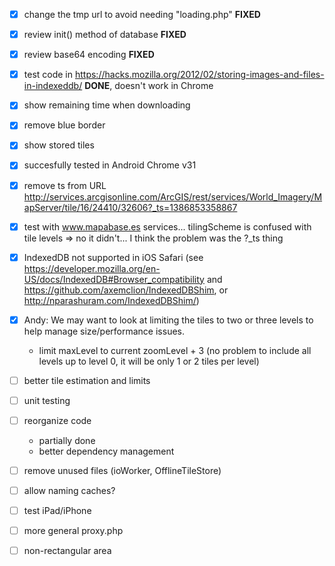 - [x] change the tmp url to avoid needing "loading.php"		**FIXED**
- [x] review init() method of database						**FIXED**
- [x] review base64	encoding								**FIXED**
- [x] test code in https://hacks.mozilla.org/2012/02/storing-images-and-files-in-indexeddb/		**DONE**, doesn't work in Chrome
- [x] show remaining time when downloading
- [x] remove blue border
- [x] show stored tiles
- [x] succesfully tested in Android Chrome v31
- [x] remove ts from URL http://services.arcgisonline.com/ArcGIS/rest/services/World_Imagery/MapServer/tile/16/24410/32606?_ts=1386853358867
- [x] test with www.mapabase.es services... tilingScheme is confused with tile levels => no it didn't... I think the problem was the ?_ts thing
- [x] IndexedDB not supported in iOS Safari (see https://developer.mozilla.org/en-US/docs/IndexedDB#Browser_compatibility and https://github.com/axemclion/IndexedDBShim, or http://nparashuram.com/IndexedDBShim/)
- [x] Andy: We may want to look at limiting the tiles to two or three levels to help manage size/performance issues.
	+ limit maxLevel to current zoomLevel + 3 (no problem to include all levels up to level 0, it will be only 1 or 2 tiles per level)

- [ ] better tile estimation and limits
- [ ] unit testing
- [ ] reorganize code
	+ partially done
	+ better dependency management
- [ ] remove unused files (ioWorker, OfflineTileStore)

- [ ] allow naming caches?
- [ ] test iPad/iPhone
- [ ] more general proxy.php

- [ ] non-rectangular area
